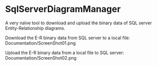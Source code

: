 # SqlServerDiagramManager

A very naïve tool to download and upload the binary data of SQL server Entity-Relationship diagrams.

Download the E-R binary data from SQL server to a local file:
Documentation/ScreenShot01.png

Upload the E-R binary data from a local file to SQL server:
Documentation/ScreenShot02.png